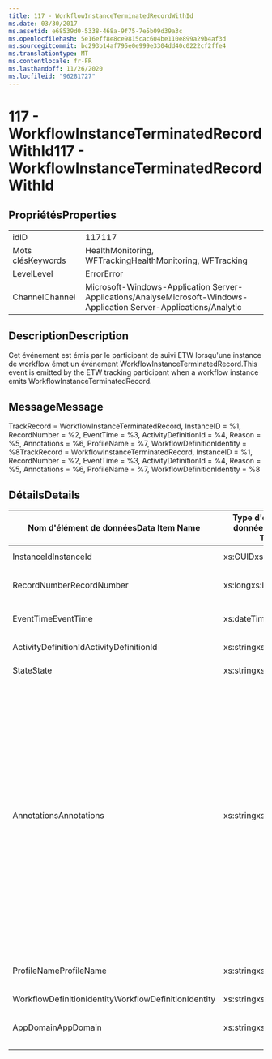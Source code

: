 ```yaml
---
title: 117 - WorkflowInstanceTerminatedRecordWithId
ms.date: 03/30/2017
ms.assetid: e68539d0-5338-468a-9f75-7e5b09d39a3c
ms.openlocfilehash: 5e16eff8e8ce9815cac604be110e899a29b4af3d
ms.sourcegitcommit: bc293b14af795e0e999e3304dd40c0222cf2ffe4
ms.translationtype: MT
ms.contentlocale: fr-FR
ms.lasthandoff: 11/26/2020
ms.locfileid: "96281727"
---
```

# <a name="117---workflowinstanceterminatedrecordwithid"></a><span data-ttu-id="93dd3-102">117 - WorkflowInstanceTerminatedRecordWithId</span><span class="sxs-lookup"><span data-stu-id="93dd3-102">117 - WorkflowInstanceTerminatedRecordWithId</span></span>

## <a name="properties"></a><span data-ttu-id="93dd3-103">Propriétés</span><span class="sxs-lookup"><span data-stu-id="93dd3-103">Properties</span></span>  
  
|||  
|-|-|  
|<span data-ttu-id="93dd3-104">id</span><span class="sxs-lookup"><span data-stu-id="93dd3-104">ID</span></span>|<span data-ttu-id="93dd3-105">117</span><span class="sxs-lookup"><span data-stu-id="93dd3-105">117</span></span>|  
|<span data-ttu-id="93dd3-106">Mots clés</span><span class="sxs-lookup"><span data-stu-id="93dd3-106">Keywords</span></span>|<span data-ttu-id="93dd3-107">HealthMonitoring, WFTracking</span><span class="sxs-lookup"><span data-stu-id="93dd3-107">HealthMonitoring, WFTracking</span></span>|  
|<span data-ttu-id="93dd3-108">Level</span><span class="sxs-lookup"><span data-stu-id="93dd3-108">Level</span></span>|<span data-ttu-id="93dd3-109">Error</span><span class="sxs-lookup"><span data-stu-id="93dd3-109">Error</span></span>|  
|<span data-ttu-id="93dd3-110">Channel</span><span class="sxs-lookup"><span data-stu-id="93dd3-110">Channel</span></span>|<span data-ttu-id="93dd3-111">Microsoft-Windows-Application Server-Applications/Analyse</span><span class="sxs-lookup"><span data-stu-id="93dd3-111">Microsoft-Windows-Application Server-Applications/Analytic</span></span>|  
  
## <a name="description"></a><span data-ttu-id="93dd3-112">Description</span><span class="sxs-lookup"><span data-stu-id="93dd3-112">Description</span></span>  

 <span data-ttu-id="93dd3-113">Cet événement est émis par le participant de suivi ETW lorsqu'une instance de workflow émet un événement WorkflowInstanceTerminatedRecord.</span><span class="sxs-lookup"><span data-stu-id="93dd3-113">This event is emitted by the ETW tracking participant when a workflow instance emits WorkflowInstanceTerminatedRecord.</span></span>  
  
## <a name="message"></a><span data-ttu-id="93dd3-114">Message</span><span class="sxs-lookup"><span data-stu-id="93dd3-114">Message</span></span>  

 <span data-ttu-id="93dd3-115">TrackRecord = WorkflowInstanceTerminatedRecord, InstanceID = %1, RecordNumber = %2, EventTime = %3, ActivityDefinitionId = %4, Reason = %5, Annotations = %6, ProfileName = %7, WorkflowDefinitionIdentity = %8</span><span class="sxs-lookup"><span data-stu-id="93dd3-115">TrackRecord = WorkflowInstanceTerminatedRecord, InstanceID = %1, RecordNumber = %2, EventTime = %3, ActivityDefinitionId = %4, Reason = %5,  Annotations = %6, ProfileName = %7, WorkflowDefinitionIdentity = %8</span></span>  
  
## <a name="details"></a><span data-ttu-id="93dd3-116">Détails</span><span class="sxs-lookup"><span data-stu-id="93dd3-116">Details</span></span>  
  
|<span data-ttu-id="93dd3-117">Nom d'élément de données</span><span class="sxs-lookup"><span data-stu-id="93dd3-117">Data Item Name</span></span>|<span data-ttu-id="93dd3-118">Type d'élément de données</span><span class="sxs-lookup"><span data-stu-id="93dd3-118">Data Item Type</span></span>|<span data-ttu-id="93dd3-119">Description</span><span class="sxs-lookup"><span data-stu-id="93dd3-119">Description</span></span>|  
|--------------------|--------------------|-----------------|  
|<span data-ttu-id="93dd3-120">InstanceId</span><span class="sxs-lookup"><span data-stu-id="93dd3-120">InstanceId</span></span>|<span data-ttu-id="93dd3-121">xs:GUID</span><span class="sxs-lookup"><span data-stu-id="93dd3-121">xs:GUID</span></span>|<span data-ttu-id="93dd3-122">ID d'instance pour le workflow</span><span class="sxs-lookup"><span data-stu-id="93dd3-122">The instance id for the workflow</span></span>|  
|<span data-ttu-id="93dd3-123">RecordNumber</span><span class="sxs-lookup"><span data-stu-id="93dd3-123">RecordNumber</span></span>|<span data-ttu-id="93dd3-124">xs:long</span><span class="sxs-lookup"><span data-stu-id="93dd3-124">xs:long</span></span>|<span data-ttu-id="93dd3-125">Numéro de séquence de l'enregistrement émis.</span><span class="sxs-lookup"><span data-stu-id="93dd3-125">The sequence number of the emitted record</span></span>|  
|<span data-ttu-id="93dd3-126">EventTime</span><span class="sxs-lookup"><span data-stu-id="93dd3-126">EventTime</span></span>|<span data-ttu-id="93dd3-127">xs:dateTime</span><span class="sxs-lookup"><span data-stu-id="93dd3-127">xs:dateTime</span></span>|<span data-ttu-id="93dd3-128">Heure au format UTC à laquelle l'événement a été émis</span><span class="sxs-lookup"><span data-stu-id="93dd3-128">The time in UTC when the event was emitted</span></span>|  
|<span data-ttu-id="93dd3-129">ActivityDefinitionId</span><span class="sxs-lookup"><span data-stu-id="93dd3-129">ActivityDefinitionId</span></span>|<span data-ttu-id="93dd3-130">xs:string</span><span class="sxs-lookup"><span data-stu-id="93dd3-130">xs:string</span></span>|<span data-ttu-id="93dd3-131">Nom de l'activité racine dans le workflow</span><span class="sxs-lookup"><span data-stu-id="93dd3-131">The name of the root activity in the workflow</span></span>|  
|<span data-ttu-id="93dd3-132">State</span><span class="sxs-lookup"><span data-stu-id="93dd3-132">State</span></span>|<span data-ttu-id="93dd3-133">xs:string</span><span class="sxs-lookup"><span data-stu-id="93dd3-133">xs:string</span></span>|<span data-ttu-id="93dd3-134">État actuel du workflow.</span><span class="sxs-lookup"><span data-stu-id="93dd3-134">The current state of the Workflow.</span></span>|  
|<span data-ttu-id="93dd3-135">Annotations</span><span class="sxs-lookup"><span data-stu-id="93dd3-135">Annotations</span></span>|<span data-ttu-id="93dd3-136">xs:string</span><span class="sxs-lookup"><span data-stu-id="93dd3-136">xs:string</span></span>|<span data-ttu-id="93dd3-137">Annotations ayant été ajoutées à cet événement.</span><span class="sxs-lookup"><span data-stu-id="93dd3-137">The annotations that were added to this event.</span></span> <span data-ttu-id="93dd3-138">Les valeurs sont stockées dans un élément XML au format \<items> \< item name = "annotationName" type="System.String"> annotationValue \</item> \</items> .</span><span class="sxs-lookup"><span data-stu-id="93dd3-138">The values are stored in an xml element in the format \<items>\< item name = "annotationName" type="System.String">annotationValue\</item>\</items>.</span></span> <span data-ttu-id="93dd3-139">Si aucune annotation n’est spécifiée, la chaîne contient \<items/> .</span><span class="sxs-lookup"><span data-stu-id="93dd3-139">If no annotations are specified then the string contains \<items/>.</span></span> <span data-ttu-id="93dd3-140">La taille d'événement ETW est limitée par la taille de la mémoire tampon ETW ou par la charge utile maximale pour un événement ETW.</span><span class="sxs-lookup"><span data-stu-id="93dd3-140">The ETW event size is limited by the ETW buffer size or the max payload for an ETW event.</span></span> <span data-ttu-id="93dd3-141">Si la taille de l’événement dépasse les limites ETW, l’événement est tronqué en supprimant les annotations et en remplaçant la valeur d’annotation par \<items> ... \</items> .</span><span class="sxs-lookup"><span data-stu-id="93dd3-141">If the size of the event exceeds the ETW limits, then the event is truncated by dropping the annotations and replacing the annotation value with \<items>...\</items>.</span></span>|  
|<span data-ttu-id="93dd3-142">ProfileName</span><span class="sxs-lookup"><span data-stu-id="93dd3-142">ProfileName</span></span>|<span data-ttu-id="93dd3-143">xs:string</span><span class="sxs-lookup"><span data-stu-id="93dd3-143">xs:string</span></span>|<span data-ttu-id="93dd3-144">Nom ou modèle de suivi qui a provoqué l'émission de cet événement</span><span class="sxs-lookup"><span data-stu-id="93dd3-144">The name or the tracking profile that resulted in this event being emitted</span></span>|  
|<span data-ttu-id="93dd3-145">WorkflowDefinitionIdentity</span><span class="sxs-lookup"><span data-stu-id="93dd3-145">WorkflowDefinitionIdentity</span></span>|<span data-ttu-id="93dd3-146">xs:string</span><span class="sxs-lookup"><span data-stu-id="93dd3-146">xs:string</span></span>|<span data-ttu-id="93dd3-147">ID de flux de travail.</span><span class="sxs-lookup"><span data-stu-id="93dd3-147">The workflow definition id</span></span>|  
|<span data-ttu-id="93dd3-148">AppDomain</span><span class="sxs-lookup"><span data-stu-id="93dd3-148">AppDomain</span></span>|<span data-ttu-id="93dd3-149">xs:string</span><span class="sxs-lookup"><span data-stu-id="93dd3-149">xs:string</span></span>|<span data-ttu-id="93dd3-150">Chaîne retournée par AppDomain.CurrentDomain.FriendlyName.</span><span class="sxs-lookup"><span data-stu-id="93dd3-150">The string returned by AppDomain.CurrentDomain.FriendlyName.</span></span>|
